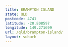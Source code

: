 ```yaml
---
title: BRAMPTON ISLAND
state: QLD
postcode: 4741
latitude: -20.808597
longitude: 149.271699
url: /qld/brampton-island/
layout: suburb
---
```

